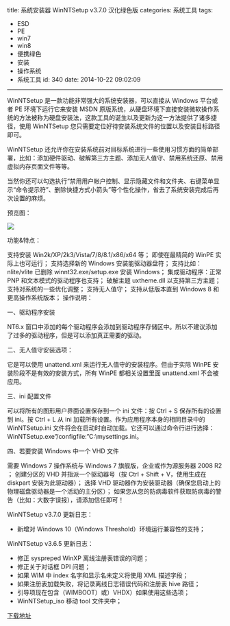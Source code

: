 title: 系统安装器 WinNTSetup v3.7.0 汉化绿色版
categories: 系统工具
tags:
  - ESD
  - PE
  - win7
  - win8
  - 便携绿色
  - 安装
  - 操作系统
  - 系统工具
id: 340
date: 2014-10-22 09:02:09
---

WinNTSetup 是一款功能非常强大的系统安装器，可以直接从 Windows 平台或者 PE 环境下运行它来安装 MSDN 原版系统，从硬盘环境下直接安装微软操作系统的方法被称为硬盘安装法，这款工具的诞生以及更新为这一方法提供了诸多捷径，使用 WinNTSetup 您只需要定位好待安装系统文件的位置以及安装目标路径即可。

WinNTSetup 还允许你在安装系统前对目标系统进行一些使用习惯方面的简单部署，比如：添加硬件驱动、破解第三方主题、添加无人值守、禁用系统还原、禁用虚拟内存页面文件等等。

当然你还可以勾选执行“禁用用户帐户控制、显示隐藏文件和文件夹、右键菜单显示“命令提示符”、删除快捷方式小箭头”等个性化操作，省去了系统安装完成后再次设置的麻烦。

预览图：

![](http://szcxgg.qiniudn.com/WinNTSetup.jpg)

功能&amp;特点：

支持安装 Win2k/XP/2k3/Vista/7/8/8.1/x86/x64 等；
即使在最精简的 WinPE 实际上也可运行；
支持选择新的 Windows 安装能驱动器盘符；
支持比如：nlite/vlite 已删除 winnt32.exe/setup.exe 安装 Windows；
集成驱动程序：正常 PNP 和文本模式的驱动程序也支持；
破解主题 uxtheme.dll 以支持第三方主题；
支持对系统的一些优化调整；
支持无人值守；
支持从低版本直到 Windows 8 和更高操作系统版本；
操作说明：

一、驱动程序安装

NT6.x 窗口中添加的每个驱动程序会添加到驱动程序存储区中。所以不建议添加了过多的驱动程序，但是可以添加真正需要的驱动。

二、无人值守安装选项：

它是可以使用 unattend.xml 来运行无人值守的安装程序。但由于实际 WinPE 安装阶段不是有效的安装方式，所有 WinPE 都相关设置里面 unattend.xml 不会被应用。

三、ini 配置文件

可以将所有的图形用户界面设置保存到一个 ini 文件：按 Ctrl + S 保存所有的设置到 ini。按 Ctrl + L 从 ini 加载所有设置。作为应用程序本身的相同目录中的 WinNTSetup.ini 文件将会在启动时自动加载。它还可以通过命令行进行选择：WinNTSetup.exe”/configfile:”C:\mysettings.ini。

四、若要安装 Windows 中一个 VHD 文件

需要 Windows 7 操作系统与 Windows 7 旗舰版，企业或作为源服务器 2008 R2 ；
创建分区的 VHD 并指派一个驱动器号（按 Ctrl + Shift + V，使用生成在 diskpart 安装为此驱动器）；
选择 VHD 驱动器作为安装驱动器（确保您启动上的物理磁盘驱动器是一个活动的主分区）；
如果您从您的防病毒软件获取防病毒的警告（比如：大数字误报），请添加信任即可！

WinNTSetup v3.7.0 更新日志：

- 新增对 Windows 10（Windows Threshold）环境运行兼容性的支持；

WinNTSetup v3.6.5 更新日志：

- 修正 syspreped WinXP 离线注册表错误的问题；
- 修正关于对话框 DPI 问题；
- 如果 WIM 中 index 名字和显示名未定义将使用 XML 描述字段；
- 如果注册表加载失败，将记录离线日志错误代码和注册表 hive 路径；
- 引导项现在包含（WIMBOOT）或）VHDX）如果使用这些选项；
- WinNTSetup_iso 移动 tool 文件夹中；

[下载地址](http://pan.baidu.com/s/1hq1P812)